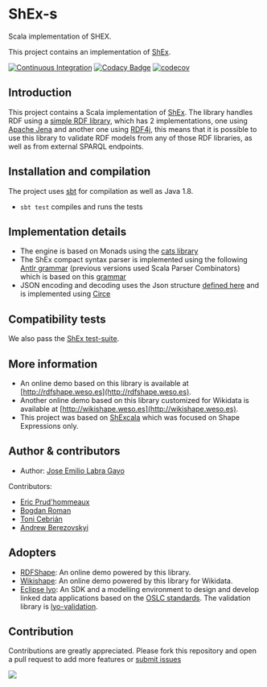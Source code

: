 # ShEx-s

Scala implementation of SHEX.

This project contains an implementation of [ShEx](http://www.shex.io).

[![Continuous Integration](https://github.com/weso/shex-s/actions/workflows/ci.yml/badge.svg)](https://github.com/weso/shex-s/actions/workflows/ci.yml)
[![Codacy Badge](https://api.codacy.com/project/badge/Grade/d421668975834528bf562ca81bff4433)](https://www.codacy.com/gh/weso/shex-s?utm_source=github.com&amp;utm_medium=referral&amp;utm_content=weso/shex-s&amp;utm_campaign=Badge_Grade)
[![codecov](https://codecov.io/gh/weso/shex-s/branch/master/graph/badge.svg)](https://codecov.io/gh/weso/shex-s)

## Introduction

This project contains a Scala implementation of [ShEx](http://shex.io/). The library handles RDF using a 
[simple RDF library](https://github.com/weso/srdf), which has 2 implementations,
one using [Apache Jena](https://jena.apache.org/)
and another one using [RDF4j](http://rdf4j.org/),
this means that it is possible to use this library to validate RDF models from any of those RDF libraries,
as well as from external SPARQL endpoints.

## Installation and compilation

The project uses [sbt](http://www.scala-sbt.org/) for compilation as well as Java 1.8.

* `sbt test` compiles and runs the tests

## Implementation details

* The engine is based on Monads using the [cats library](http://typelevel.org/cats/)
* The ShEx compact syntax parser
  is implemented using the following [Antlr grammar](https://github.com/shexSpec/grammar/blob/master/ShExDoc.g4) (previous versions used Scala Parser Combinators)
  which is based on this [grammar](https://github.com/shexSpec/shex.js/blob/master/doc/bnf)
* JSON encoding and decoding uses the Json structure [defined here](https://shexspec.github.io/spec/) and is implemented using [Circe](https://github.com/travisbrown/circe)

## Compatibility tests

We also pass the [ShEx test-suite](https://github.com/shexSpec/shexTest).

<!-- In order to run the shex test-suite and generate the EARL report, you can do the following:

```
sbt
...
sbt:shexRoot> project shex
sbt:shex> test
```
-->

## More information

* An online demo based on this library is available at [http://rdfshape.weso.es](http://rdfshape.weso.es).
* Another online demo based on this library customized for Wikidata is available at [http://wikishape.weso.es](http://wikishape.weso.es).
* This project was based on [ShExcala](http://labra.github.io/ShExcala/) which was focused on Shape Expressions only.

## Author & contributors

* Author: [Jose Emilio Labra Gayo](http://labra.weso.es)

Contributors:

* [Eric Prud'hommeaux](https://www.w3.org/People/Eric/)
* [Bogdan Roman](https://github.com/bogdanromanx)
* [Toni Cebrián](http://www.tonicebrian.com/)
* [Andrew Berezovskyi](https://github.com/berezovskyi)

## Adopters

* [RDFShape](http://rdfshape.weso.es): An online demo powered by this library.
* [Wikishape](http://wikishape.weso.es): An online demo powered by this library for Wikidata.
* [Eclipse lyo](http://www.eclipse.org/lyo/): An SDK and a modelling environment to design and develop linked data applications based on the [OSLC standards](http://open-services.net/). The validation library is [lyo-validation](https://github.com/eclipse/lyo-validation).

## Contribution

Contributions are greatly appreciated.
Please fork this repository and open a
pull request to add more features or [submit issues](https://github.com/labra/shaclex/issues)


<a href="https://github.com/weso/shex-s/graphs/contributors">
  <img src="https://contributors-img.web.app/image?repo=weso/shex-s" />
</a>
